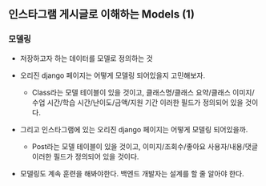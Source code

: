 ## 인스타그램 게시글로 이해하는 Models (1)


### 모델링
- 저장하고자 하는 데이터를 모델로 정의하는 것
- 오리진 django 페이지는 어떻게 모델링 되어있을지 고민해보자.
  - Class라는 모델 테이블이 있을 것이고, 클래스명/클래스 요약/클래스 이미지/수업 시간/학습 시간/난이도/금액/지원 기간 이러한 필드가 정의되어 있을 것이다.
- 그리고 인스타그램에 있는 오리진 django 페이지는 어떻게 모델링 되어있을까.
  - Post라는 모델 테이블이 있을 것이고, 이미지/조회수/좋아요 사용자/내용/댓글 이러한 필드가 정의되어 있을 것이다.

- 모델링도 계속 훈련을 해봐야한다. 백엔드 개발자는 설계를 할 줄 알아야 한다. 




